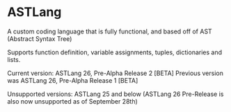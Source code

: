 # ASTLang
A custom coding language that is fully functional, and based off of AST (Abstract Syntax Tree)

Supports function definition, variable assignments, tuples, dictionaries and lists.

Current version: ASTLang 26, Pre-Alpha Release 2 [BETA]
Previous version was ASTLang 26, Pre-Alpha Release 1 [BETA]

Unsupported versions: ASTLang 25 and below (ASTLang 26 Pre-Release is also now unsupported as of September 28th)
